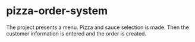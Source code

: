 # pizza-order-system
The project presents a menu. Pizza and sauce selection is made. Then the customer information is entered and the order is created.

